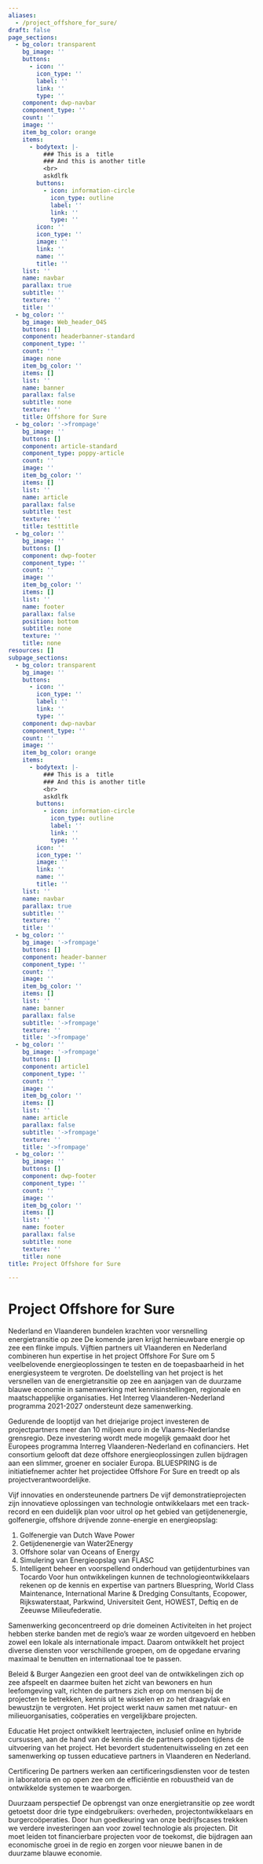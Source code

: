 ```yaml
---
aliases:
  - /project_offshore_for_sure/
draft: false
page_sections:
  - bg_color: transparent
    bg_image: ''
    buttons:
      - icon: ''
        icon_type: ''
        label: ''
        link: ''
        type: ''
    component: dwp-navbar
    component_type: ''
    count: ''
    image: ''
    item_bg_color: orange
    items:
      - bodytext: |-
          ### This is a  title
          ### And this is another title
          <br>
          askdlfk
        buttons:
          - icon: information-circle
            icon_type: outline
            label: ''
            link: ''
            type: ''
        icon: ''
        icon_type: ''
        image: ''
        link: ''
        name: ''
        title: ''
    list: ''
    name: navbar
    parallax: true
    subtitle: ''
    texture: ''
    title: ''
  - bg_color: ''
    bg_image: Web_header_O4S
    buttons: []
    component: headerbanner-standard
    component_type: ''
    count: ''
    image: none
    item_bg_color: ''
    items: []
    list: ''
    name: banner
    parallax: false
    subtitle: none
    texture: ''
    title: Offshore for Sure
  - bg_color: '->frompage'
    bg_image: ''
    buttons: []
    component: article-standard
    component_type: poppy-article
    count: ''
    image: ''
    item_bg_color: ''
    items: []
    list: ''
    name: article
    parallax: false
    subtitle: test
    texture: ''
    title: testtitle
  - bg_color: ''
    bg_image: ''
    buttons: []
    component: dwp-footer
    component_type: ''
    count: ''
    image: ''
    item_bg_color: ''
    items: []
    list: ''
    name: footer
    parallax: false
    position: bottom
    subtitle: none
    texture: ''
    title: none
resources: []
subpage_sections:
  - bg_color: transparent
    bg_image: ''
    buttons:
      - icon: ''
        icon_type: ''
        label: ''
        link: ''
        type: ''
    component: dwp-navbar
    component_type: ''
    count: ''
    image: ''
    item_bg_color: orange
    items:
      - bodytext: |-
          ### This is a  title
          ### And this is another title
          <br>
          askdlfk
        buttons:
          - icon: information-circle
            icon_type: outline
            label: ''
            link: ''
            type: ''
        icon: ''
        icon_type: ''
        image: ''
        link: ''
        name: ''
        title: ''
    list: ''
    name: navbar
    parallax: true
    subtitle: ''
    texture: ''
    title: ''
  - bg_color: ''
    bg_image: '->frompage'
    buttons: []
    component: header-banner
    component_type: ''
    count: ''
    image: ''
    item_bg_color: ''
    items: []
    list: ''
    name: banner
    parallax: false
    subtitle: '->frompage'
    texture: ''
    title: '->frompage'
  - bg_color: ''
    bg_image: '->frompage'
    buttons: []
    component: article1
    component_type: ''
    count: ''
    image: ''
    item_bg_color: ''
    items: []
    list: ''
    name: article
    parallax: false
    subtitle: '->frompage'
    texture: ''
    title: '->frompage'
  - bg_color: ''
    bg_image: ''
    buttons: []
    component: dwp-footer
    component_type: ''
    count: ''
    image: ''
    item_bg_color: ''
    items: []
    list: ''
    name: footer
    parallax: false
    subtitle: none
    texture: ''
    title: none
title: Project Offshore for Sure

---
```



# Project Offshore for Sure

Nederland en Vlaanderen bundelen krachten voor versnelling energietransitie op zee
De komende jaren krijgt hernieuwbare energie op zee een flinke impuls. Vijftien partners uit Vlaanderen en Nederland combineren hun expertise in het project Offshore For Sure om 5 veelbelovende energieoplossingen te testen en de toepasbaarheid in het energiesysteem te vergroten. De doelstelling van het project is het versnellen van de energietransitie op zee en aanjagen van de duurzame blauwe economie in samenwerking met kennisinstellingen, regionale en maatschappelijke organisaties. Het Interreg Vlaanderen-Nederland programma 2021-2027 ondersteunt deze samenwerking.

Gedurende de looptijd van het driejarige project investeren de projectpartners meer dan 10 miljoen euro in de Vlaams-Nederlandse grensregio. Deze investering wordt mede mogelijk gemaakt door het Europees programma Interreg Vlaanderen-Nederland en cofinanciers. Het consortium gelooft dat deze offshore energieoplossingen zullen bijdragen aan een slimmer, groener en socialer Europa. BLUESPRING is de initiatiefnemer achter het projectidee Offshore For Sure en treedt op als projectverantwoordelijke.

Vijf innovaties en ondersteunende partners
De vijf demonstratieprojecten zijn innovatieve oplossingen van technologie ontwikkelaars met een track-record en een duidelijk plan voor uitrol op het gebied van getijdenenergie, golfenergie, offshore drijvende zonne-energie en energieopslag:

1. Golfenergie van Dutch Wave Power
2. Getijdenenergie van Water2Energy
3. Offshore solar van Oceans of Energy
4. Simulering van Energieopslag van FLASC
5. Intelligent beheer en voorspellend onderhoud van getijdenturbines van Tocardo
Voor hun ontwikkelingen kunnen de technologieontwikkelaars rekenen op de kennis en expertise van partners Bluespring, World Class Maintenance, International Marine & Dredging Consultants, Ecopower, Rijkswaterstaat, Parkwind, Universiteit Gent, HOWEST, Deftiq en de Zeeuwse Milieufederatie.

Samenwerking geconcentreerd op drie domeinen
Activiteiten in het project hebben sterke banden met de regio’s waar ze worden uitgevoerd en hebben zowel een lokale als internationale impact. Daarom ontwikkelt het project diverse diensten voor verschillende groepen, om de opgedane ervaring maximaal te benutten en internationaal toe te passen.

Beleid & Burger
Aangezien een groot deel van de ontwikkelingen zich op zee afspeelt en daarmee buiten het zicht van bewoners en hun leefomgeving valt, richten de partners zich erop om mensen bij de projecten te betrekken, kennis uit te wisselen en zo het draagvlak en bewustzijn te vergroten. Het project werkt nauw samen met natuur- en milieuorganisaties, coöperaties en vergelijkbare projecten.

Educatie
Het project ontwikkelt leertrajecten, inclusief online en hybride cursussen, aan de hand van de kennis die de partners opdoen tijdens de uitvoering van het project. Het bevordert studentenuitwisseling en zet een samenwerking op tussen educatieve partners in Vlaanderen en Nederland.

Certificering
De partners werken aan certificeringsdiensten voor de testen in laboratoria en op open zee om de efficiëntie en robuustheid van de ontwikkelde systemen te waarborgen.

Duurzaam perspectief
De opbrengst van onze energietransitie op zee wordt getoetst door drie type eindgebruikers: overheden, projectontwikkelaars en burgercoöperaties. Door hun goedkeuring van onze bedrijfscases trekken we verdere investeringen aan voor zowel technologie als projecten. Dit moet leiden tot financierbare projecten voor de toekomst, die bijdragen aan economische groei in de regio en zorgen voor nieuwe banen in de duurzame blauwe economie.


